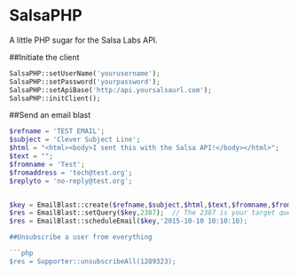 SalsaPHP
===============

A little PHP sugar for the Salsa Labs API.



##Initiate the client

```php
SalsaPHP::setUserName('yourusername');
SalsaPHP::setPassword('yourpassword');
SalsaPHP::setApiBase('http:/api.yoursalsaurl.com');
SalsaPHP::initClient();
```

##Send an email blast

```php
$refname = 'TEST EMAIL';
$subject = 'Clever Subject Line';
$html = "<html><body>I sent this with the Salsa API!</body></html>";
$text = "";
$fromname = 'Test';
$fromaddress = 'tech@test.org';
$replyto = 'no-reply@test.org';


$key = EmailBlast::create($refname,$subject,$html,$text,$fromname,$fromaddress,$replyto);
$res = EmailBlast::setQuery($key,2387);  // The 2387 is your target query.  See Salsa interface.
$res = EmailBlast::scheduleEmail($key,'2015-10-10 10:10:10);

##Unsubscribe a user from everything

```php
$res = Supporter::unsubscribeAll(1289323); 
```